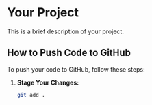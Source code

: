# Your Project

This is a brief description of your project.

## How to Push Code to GitHub

To push your code to GitHub, follow these steps:

1. **Stage Your Changes:**
   ```bash
   git add .
